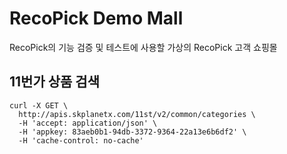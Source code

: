 # RecoPick Demo Mall

RecoPick의 기능 검증 및 테스트에 사용할 가상의 RecoPick 고객 쇼핑몰

## 11번가 상품 검색

```
curl -X GET \
  http://apis.skplanetx.com/11st/v2/common/categories \
  -H 'accept: application/json' \
  -H 'appkey: 83aeb0b1-94db-3372-9364-22a13e6b6df2' \
  -H 'cache-control: no-cache'
```